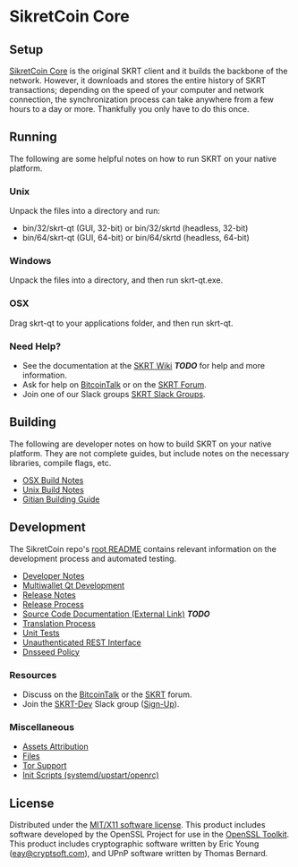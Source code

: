 SikretCoin Core
=====================

Setup
---------------------
[SikretCoin Core](http://SikretCoin.org/wallet) is the original SKRT client and it builds the backbone of the network. However, it downloads and stores the entire history of SKRT transactions; depending on the speed of your computer and network connection, the synchronization process can take anywhere from a few hours to a day or more. Thankfully you only have to do this once.

Running
---------------------
The following are some helpful notes on how to run SKRT on your native platform.

### Unix

Unpack the files into a directory and run:

- bin/32/skrt-qt (GUI, 32-bit) or bin/32/skrtd (headless, 32-bit)
- bin/64/skrt-qt (GUI, 64-bit) or bin/64/skrtd (headless, 64-bit)

### Windows

Unpack the files into a directory, and then run skrt-qt.exe.

### OSX

Drag skrt-qt to your applications folder, and then run skrt-qt.

### Need Help?

* See the documentation at the [SKRT Wiki](https://en.bitcoin.it/wiki/Main_Page) ***TODO***
for help and more information.
* Ask for help on [BitcoinTalk](https://bitcointalk.org/index.php?topic=1262920.0) or on the [SKRT Forum](http://forum.SikretCoin.org/).
* Join one of our Slack groups [SKRT Slack Groups](https://SikretCoin.org/slack-logins/).

Building
---------------------
The following are developer notes on how to build SKRT on your native platform. They are not complete guides, but include notes on the necessary libraries, compile flags, etc.

- [OSX Build Notes](build-osx.md)
- [Unix Build Notes](build-unix.md)
- [Gitian Building Guide](gitian-building.md)

Development
---------------------
The SikretCoin repo's [root README](https://github.com/sikretcoin/SikretCoin/blob/master/README.md) contains relevant information on the development process and automated testing.

- [Developer Notes](developer-notes.md)
- [Multiwallet Qt Development](multiwallet-qt.md)
- [Release Notes](release-notes.md)
- [Release Process](release-process.md)
- [Source Code Documentation (External Link)](https://dev.visucore.com/bitcoin/doxygen/) ***TODO***
- [Translation Process](translation_process.md)
- [Unit Tests](unit-tests.md)
- [Unauthenticated REST Interface](REST-interface.md)
- [Dnsseed Policy](dnsseed-policy.md)

### Resources

* Discuss on the [BitcoinTalk](https://bitcointalk.org/index.php?topic=1262920.0) or the [SKRT](http://forum.SikretCoin.org/) forum.
* Join the [SKRT-Dev](https://skrt-dev.slack.com/) Slack group ([Sign-Up](https://skrt-dev.herokuapp.com/)).

### Miscellaneous
- [Assets Attribution](assets-attribution.md)
- [Files](files.md)
- [Tor Support](tor.md)
- [Init Scripts (systemd/upstart/openrc)](init.md)

License
---------------------
Distributed under the [MIT/X11 software license](http://www.opensource.org/licenses/mit-license.php).
This product includes software developed by the OpenSSL Project for use in the [OpenSSL Toolkit](https://www.openssl.org/). This product includes
cryptographic software written by Eric Young ([eay@cryptsoft.com](mailto:eay@cryptsoft.com)), and UPnP software written by Thomas Bernard.
